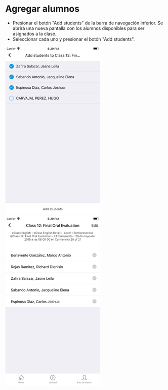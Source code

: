 # Agregar alumnos

* Presionar el botón "Add students" de la barra de navegación inferior. 
Se abrirá una nueva pantalla con los alumnos disponibles para ser asignados a la clase. 
* Seleccionar cada uno y presionar el botón "Add students".

<img src="img/screens/add-student-00.jpg" class="border" width="300"/>
<img src="img/screens/add-student-01.jpg" class="border" width="300"/>